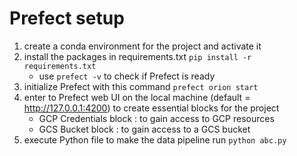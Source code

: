# Prefect setup
1. create a conda environment for the project and activate it
2. install the packages in requirements.txt
    ```pip install -r requirements.txt```
    - use ```prefect -v``` to check if Prefect is ready
3. initialize Prefect with this command
    ```prefect orion start```
4. enter to Prefect web UI on the local machine (default = http://127.0.0.1:4200) to create essential blocks for the project
    * GCP Credentials block : to gain access to GCP resources
    * GCS Bucket block : to gain access to a GCS bucket
5. execute Python file to make the data pipeline run
    ```python abc.py```

